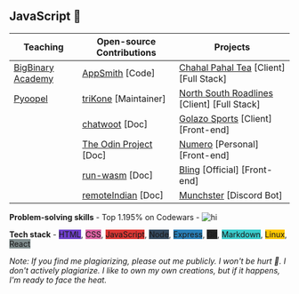 ## JavaScript 💛

| Teaching | Open-source Contributions | Projects |
|---|---|---|
|[BigBinary Academy](https://academy.bigbinary.com/)| [AppSmith](https://github.com/appsmithorg/appsmith) [Code] |  [Chahal Pahal Tea](https://www.chahalpahaltea.com/) [Client] [Full Stack] |   |
|[Pyoopel](https://www.pyoopel.com)| [triKone](https://bharat-patodi.github.io/trikone/) [Maintainer] |  [North South Roadlines](#) [Client] [Full Stack] | |
|| [chatwoot](https://github.com/chatwoot/chatwoot) [Doc] | [Golazo Sports](https://golazo-sports.herokuapp.com/) [Client] [Front-end] | |
|| [The Odin Project](https://github.com/TheOdinProject/curriculum) [Doc] | [Numero](https://altcampus.github.io/numero/build/index.html) [Personal] [Front-end] |
|| [run-wasm](https://github.com/slipHQ/run-wasm) [Doc] |  [Bling](https://bling-wip.netlify.app/) [Official] [Front-end]  |
|| [remoteIndian](https://remoteindian.vercel.app/) [Doc] | [Munchster](https://github.com/bharat-patodi/munchster) [Discord Bot] |


**Problem-solving skills** - Top 1.195% on Codewars - ![hi](https://www.codewars.com/users/bharat-patodi/badges/small) 

**Tech stack** - <span style="background-color:#6e40c9 ">HTML</span>, <span style="background-color:#db61a2 ">CSS</span>, <span style="background-color:#da3633 ">JavaScript</span>, <span style="background-color:#34495e ">Node</span>, <span style="background-color:#2980b9 ">Express</span>, <span style="background-color:#272727 ">Git</span>, <span style="background-color:#39cccc ">Markdown</span>, <span style="background-color:#ffc600 ">Linux</span>, <span style="background-color:#7f8c8d ">React</span>

<!-- Things that I like talking about: Web Accessibility and Design Systems. -->
<!-- Include a word about my interest in serverless and JAMStack -->
<!--  Also include WASM, typeScript, NextJS and Supabase -->
<!-- Create small launched projects like npm module, a browser of my own, my blog, numero, giftMeThis, etc. -->
<!-- Display these projects using a markdown table -->
<!-- Add some colours -->
<!-- Make each project have a style of its own: (a) Numero to have a neumorphic style (b) XX to have a scroll style of remix.run & appsmith -->
*Note: If you find me plagiarizing, please out me publicly. I won't be hurt 🦝. I don't actively plagiarize. I like to own my own creations, but if it happens, I'm ready to face the heat.*
